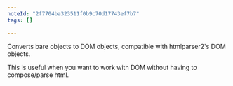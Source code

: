 ```yaml
---
noteId: "2f7704ba323511f0b9c70d17743ef7b7"
tags: []

---
```


Converts bare objects to DOM objects, compatible with htmlparser2's DOM objects.

This is useful when you want to work with DOM without having to compose/parse html.